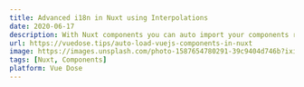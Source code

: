 ```yaml
---
title: Advanced i18n in Nuxt using Interpolations
date: 2020-06-17
description: With Nuxt components you can auto import your components really easily and even comes with support for dynamic imports otherwise known as lazy loading. That means you can just add your component in the template without having to add it to the script tag. This makes development much faster.
url: https://vuedose.tips/auto-load-vuejs-components-in-nuxt
image: https://images.unsplash.com/photo-1587654780291-39c9404d746b?ixid=MXwxMjA3fDB8MHxwaG90by1wYWdlfHx8fGVufDB8fHw%3D&ixlib=rb-1.2.1&auto=format&fit=crop&w=2550&q=80
tags: [Nuxt, Components]
platform: Vue Dose
---
```

